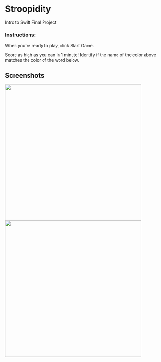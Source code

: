 # Stroopidity
Intro to Swift Final Project

### Instructions:

When you're ready to play, click Start Game.

Score as high as you can in 1 minute! Identify if the name of the color above matches the color of the word below.

## Screenshots
<img src="https://cdn.discordapp.com/attachments/912833987599269889/949565667462504469/Screen_Shot_2022-03-04_at_1.14.57_PM.png" width="450">
<img src="https://cdn.discordapp.com/attachments/912833987599269889/949565667747708938/Screen_Shot_2022-03-04_at_1.00.11_PM.png" width="450">
